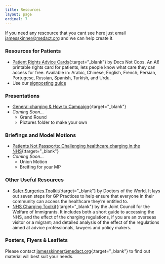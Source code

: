 ```yaml
---
title: Resources
layout: page
ordinal: 7
---
```


If you need any rescource that you cant see here just email <a href="mailto:jamesskinner@medact.org">jamesskinner@medact.org</a> and we can help create it. 

### Resources for Patients 

* <a href="https://drive.google.com/open?id=1lZBdsX-jQkFiJdRltvI-Sr-BdZuYQFQH">Patient Rights Advice Cards</a>{:target="_blank"} by Docs Not Cops. An A6 printable rights card for patients, lets people know what care they can access for free. Available in: Arabic, Chinese, English, French, Persian, Portugese, Russian, Spanish, Turkish, and Urdu. 
* Use our <a href="https://patientsnotpassports.co.uk/support/signposting-guide.html">signposting guide</a>

### Presentations 

* <a href="https://drive.google.com/open?id=1x2v5fu2JMIW7nK45zxMVzn-bErI033IY">General charging & How to Campaign</a>{:target="_blank"}
* _Coming Soon..._ 
  * Grand Round 
  * Pictures folder to make your own 

### Briefings and Model Motions 

* <a href="https://www.medact.org/2019/resources/briefings/patients-not-passports/">Patients Not Passports: Challenging healthcare charging in the NHS</a>{:target="_blank"}
* _Coming Soon..._ 
  * Union Motion 
  * Breifing for your MP 

### Other Useful Resources  

* <a href="https://www.doctorsoftheworld.org.uk/what-we-stand-for/supporting-medics/safe-surgeries-initiative/safe-surgeries-toolkit">Safer Surgeries Toolkit</a>{:target="_blank"} by Doctors of the World. It lays out seven steps for GP Practices to help ensure that everyone in their community can access the healthcare they’re entitled to.  
* <a href="https://www.jcwi.org.uk/nhs-charging-toolkits"> NHS Charging Toolkit</a>{:target="_blank"} by the Joint Council for the Welfare of Immigrants. It includes both a short guide to accessing the NHS, and the effect of the charging regulations, if you are an overseas visitor or a migrant; and detailed analysis of the effect of the regulations aimed at advice professionals, lawyers and policy makers.

### Posters, Flyers & Leaflets  

Please contact <a href="mailto:jamesskinner@medact.org">jamesskinner@medact.org</a>{:target="_blank"} to find out material will best suit your needs.



